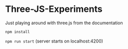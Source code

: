 # Three-JS-Experiments
Just playing around with three.js from the documentation


`npm install`

`npm run start` (server starts on localhost:4200)
